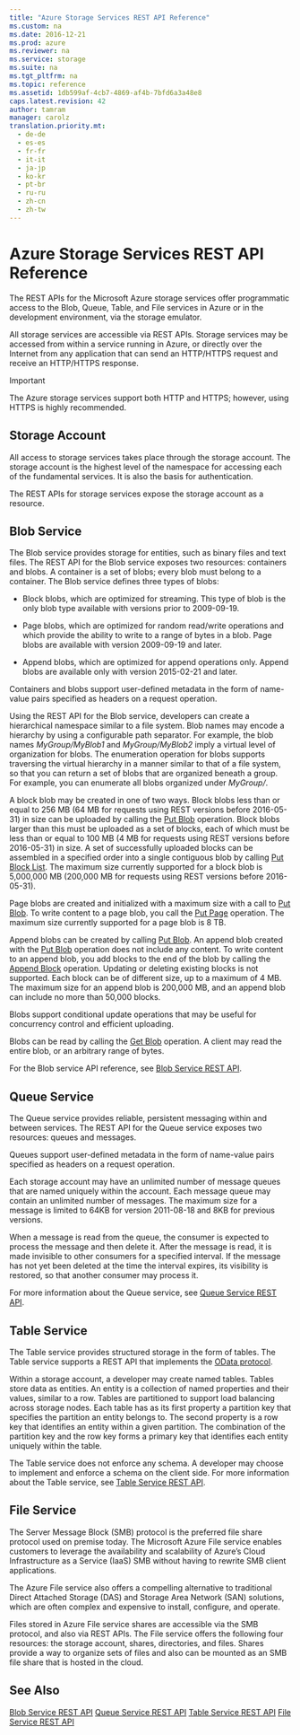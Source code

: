 ```yaml
---
title: "Azure Storage Services REST API Reference"
ms.custom: na
ms.date: 2016-12-21
ms.prod: azure
ms.reviewer: na
ms.service: storage
ms.suite: na
ms.tgt_pltfrm: na
ms.topic: reference
ms.assetid: 1db599af-4cb7-4869-af4b-7bfd6a3a48e8
caps.latest.revision: 42
author: tamram
manager: carolz
translation.priority.mt:
  - de-de
  - es-es
  - fr-fr
  - it-it
  - ja-jp
  - ko-kr
  - pt-br
  - ru-ru
  - zh-cn
  - zh-tw
---
```

# Azure Storage Services REST API Reference
The REST APIs for the Microsoft Azure storage services offer programmatic access to the Blob, Queue, Table, and File services in Azure or in the development environment, via the storage emulator.

 All storage services are accessible via REST APIs. Storage services may be accessed from within a service running in Azure, or directly over the Internet from any application that can send an HTTP/HTTPS request and receive an HTTP/HTTPS response.

> [!IMPORTANT]
>  The Azure storage services support both HTTP and HTTPS; however, using HTTPS is highly recommended.

## Storage Account
 All access to storage services takes place through the storage account. The storage account is the highest level of the namespace for accessing each of the fundamental services. It is also the basis for authentication.

 The REST APIs for storage services expose the storage account as a resource.

## Blob Service
 The Blob service provides storage for entities, such as binary files and text files. The REST API for the Blob service exposes two resources: containers and blobs. A container is a set of blobs; every blob must belong to a container. The Blob service defines three types of blobs:

-   Block blobs, which are optimized for streaming. This type of blob is the only blob type available with versions prior to 2009-09-19.

-   Page blobs, which are optimized for random read/write operations and which provide the ability to write to a range of bytes in a blob. Page blobs are available with version 2009-09-19 and later.

-   Append blobs, which are optimized for append operations only. Append blobs are available only with version 2015-02-21 and later.

 Containers and blobs support user-defined metadata in the form of name-value pairs specified as headers on a request operation.

 Using the REST API for the Blob service, developers can create a hierarchical namespace similar to a file system. Blob names may encode a hierarchy by using a configurable path separator. For example, the blob names *MyGroup/MyBlob1* and *MyGroup/MyBlob2* imply a virtual level of organization for blobs. The enumeration operation for blobs supports traversing the virtual hierarchy in a manner similar to that of a file system, so that you can return a set of blobs that are organized beneath a group. For example, you can enumerate all blobs organized under *MyGroup/*.

 A block blob may be created in one of two ways. Block blobs less than or equal to 256 MB (64 MB for requests using REST versions before 2016-05-31) in size can be uploaded by calling the [Put Blob](Put-Blob.md) operation. Block blobs larger than this must be uploaded as a set of blocks, each of which must be less than or equal to 100 MB (4 MB for requests using REST versions before 2016-05-31) in size. A set of successfully uploaded blocks can be assembled in a specified order into a single contiguous blob by calling [Put Block List](Put-Block-List.md). The maximum size currently supported for a block blob is 5,000,000 MB (200,000 MB for requests using REST versions before 2016-05-31).

 Page blobs are created and initialized with a maximum size with a call to [Put Blob](Put-Blob.md). To write content to a page blob, you call the [Put Page](Put-Page.md) operation. The maximum size currently supported for a page blob is 8 TB.

 Append blobs can be created by calling [Put Blob](Put-Blob.md). An append blob created with the [Put Blob](Put-Blob.md) operation does not include any content. To write content to an append blob, you add blocks to the end of the blob by calling the [Append Block](Append-Block.md) operation. Updating or deleting existing blocks is not supported. Each block can be of different size, up to a maximum of 4 MB. The maximum size for an append blob is 200,000 MB, and an append blob can include no more than 50,000 blocks.

 Blobs support conditional update operations that may be useful for concurrency control and efficient uploading.

 Blobs can be read by calling the [Get Blob](Get-Blob.md) operation. A client may read the entire blob, or an arbitrary range of bytes.

 For the Blob service API reference, see [Blob Service REST API](Blob-Service-REST-API.md).

## Queue Service
 The Queue service provides reliable, persistent messaging within and between services. The REST API for the Queue service exposes two resources: queues and messages.

 Queues support user-defined metadata in the form of name-value pairs specified as headers on a request operation.

 Each storage account may have an unlimited number of message queues that are named uniquely within the account. Each message queue may contain an unlimited number of messages. The maximum size for a message is limited to 64KB for version 2011-08-18 and 8KB for previous versions.

 When a message is read from the queue, the consumer is expected to process the message and then delete it. After the message is read, it is made invisible to other consumers for a specified interval. If the message has not yet been deleted at the time the interval expires, its visibility is restored, so that another consumer may process it.

 For more information about the Queue service, see [Queue Service REST API](Queue-Service-REST-API.md).

## Table Service
 The Table service provides structured storage in the form of tables. The Table service supports a REST API that implements the [OData protocol](http://www.odata.org/).

 Within a storage account, a developer may create named tables. Tables store data as entities. An entity is a collection of named properties and their values, similar to a row. Tables are partitioned to support load balancing across storage nodes. Each table has as its first property a partition key that specifies the partition an entity belongs to. The second property is a row key that identifies an entity within a given partition. The combination of the partition key and the row key forms a primary key that identifies each entity uniquely within the table.

 The Table service does not enforce any schema. A developer may choose to implement and enforce a schema on the client side. For more information about the Table service, see [Table Service REST API](Table-Service-REST-API.md).

## File Service
 The Server Message Block (SMB) protocol is the preferred file share protocol used on premise today. The Microsoft Azure File service enables customers to leverage the availability and scalability of Azure’s Cloud Infrastructure as a Service (IaaS) SMB without having to rewrite SMB client applications.

 The Azure File service also offers a compelling alternative to traditional Direct Attached Storage (DAS) and Storage Area Network (SAN) solutions, which are often complex and expensive to install, configure, and operate.

 Files stored in Azure File service shares are accessible via the SMB protocol, and also via REST APIs. The File service offers the following four resources: the storage account, shares, directories, and files. Shares provide a way to organize sets of files and also can be mounted as an SMB file share that is hosted in the cloud.

## See Also
 [Blob Service REST API](Blob-Service-REST-API.md)
 [Queue Service REST API](Queue-Service-REST-API.md)
 [Table Service REST API](Table-Service-REST-API.md)
 [File Service REST API](File-Service-REST-API.md)
